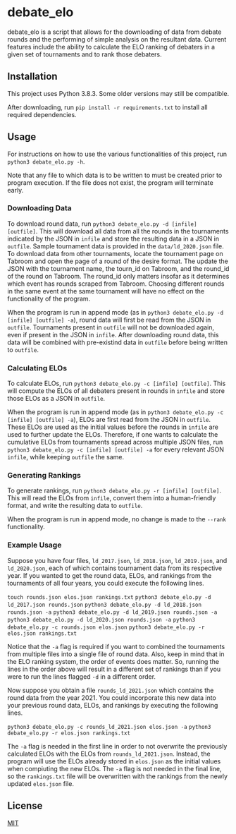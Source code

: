 # debate_elo

debate_elo is a script that allows for the downloading of data from debate rounds and the performing of simple analysis on the resultant data. Current features include the ability to calculate the ELO ranking of debaters in a given set of tournaments and to rank those debaters.

## Installation

This project uses Python 3.8.3. Some older versions may still be compatible.

After downloading, run `pip install -r requirements.txt` to install all required dependencies.

## Usage

For instructions on how to use the various functionalities of this project, run `python3 debate_elo.py -h`.

Note that any file to which data is to be written to must be created prior to program execution. If the file does not exist, the program will terminate early.

### Downloading Data

To download round data, run `python3 debate_elo.py -d [infile] [outfile]`. This will download all data from all the rounds in the tournaments indicated by the JSON in `infile` and store the resulting data in a JSON in `outfile`.
Sample tournament data is provided in the `data/ld_2020.json` file. To download data from other tournaments, locate the tournament page on Tabroom and open the page of a round of the desire format. The update the JSON with the tournament name, the tourn_id on Tabroom, and the round_id of the round on Tabroom. The round_id only matters insofar as it determines which event has rounds scraped from Tabroom. Choosing different rounds in the same event at the same tournament will have no effect on the functionality of the program.

When the program is run in append mode (as in `python3 debate_elo.py -d [infile] [outfile] -a`), round data will first be read from the JSON in `outfile`. Tournaments present in `outfile` will not be downloaded again, even if present in the JSON in `infile`. After downloading round data, this data will be combined with pre-existind data in `outfile` before being written to `outfile`.

### Calculating ELOs

To calculate ELOs, run `python3 debate_elo.py -c [infile] [outfile]`. This will compute the ELOs of all debaters present in rounds in `infile` and store those ELOs as a JSON in `outfile`. 

When the program is run in append mode (as in `python3 debate_elo.py -c [infile] [outfile] -a`), ELOs are first read from the JSON in `outfile`. These ELOs are used as the initial values before the rounds in `infile` are used to further update the ELOs. Therefore, if one wants to calculate the cumulative ELOs from tournaments spread across multiple JSON files, run `python3 debate_elo.py -c [infile] [outfile] -a` for every relevant JSON `infile`, while keeping `outfile` the same.

### Generating Rankings

To generate rankings, run `python3 debate_elo.py -r [infile] [outfile]`. This will read the ELOs from `infile`, convert them into a human-friendly format, and write the resulting data to `outfile`.

When the program is run in append mode, no change is made to the `--rank` functionality.

### Example Usage

Suppose you have four files, `ld_2017.json`, `ld_2018.json`, `ld_2019.json`, and `ld_2020.json`, each of which contains tournament data from its respective year. If you wanted to get the round data, ELOs, and rankings from the tournaments of all four years, you could execute the following lines.

```touch rounds.json elos.json rankings.txt```
```python3 debate_elo.py -d ld_2017.json rounds.json```
```python3 debate_elo.py -d ld_2018.json rounds.json -a```
```python3 debate_elo.py -d ld_2019.json rounds.json -a```
```python3 debate_elo.py -d ld_2020.json rounds.json -a```
```python3 debate_elo.py -c rounds.json elos.json```
```python3 debate_elo.py -r elos.json rankings.txt```

Notice that the `-a` flag is required if you want to combined the tournaments from multiple files into a single file of round data. Also, keep in mind that in the ELO ranking system, the order of events does matter. So, running the lines in the order above will result in a different set of rankings than if you were to run the lines flagged `-d` in a different order.

Now suppose you obtain a file `rounds_ld_2021.json` which contains the round data from the year 2021. You could incorporate this new data into your previous round data, ELOs, and rankings by executing the following lines.

```python3 debate_elo.py -c rounds_ld_2021.json elos.json -a```
```python3 debate_elo.py -r elos.json rankings.txt```

The `-a` flag is needed in the first line in order to not overwrite the previously calculated ELOs with the ELOs from `rounds_ld_2021.json`. Instead, the program will use the ELOs already stored in `elos.json` as the initial values when compiuting the new ELOs. The `-a` flag is not needed in the final line, so the `rankings.txt` file will be overwritten with the rankings from the newly updated `elos.json` file.

## License
[MIT](https://choosealicense.com/licenses/mit/)